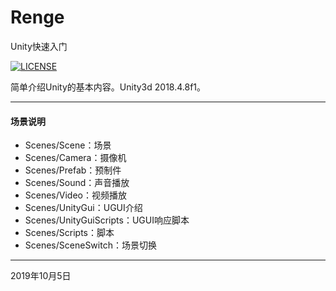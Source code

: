 # Renge
Unity快速入门

[![LICENSE](https://img.shields.io/badge/license-Anti%20996-blue.svg)](https://github.com/996icu/996.ICU/blob/master/LICENSE)

简单介绍Unity的基本内容。Unity3d 2018.4.8f1。

---

#### 场景说明

* Scenes/Scene：场景
* Scenes/Camera：摄像机
* Scenes/Prefab：预制件
* Scenes/Sound：声音播放
* Scenes/Video：视频播放
* Scenes/UnityGui：UGUI介绍
* Scenes/UnityGuiScripts：UGUI响应脚本
* Scenes/Scripts：脚本
* Scenes/SceneSwitch：场景切换

---

2019年10月5日


